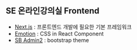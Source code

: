 ## SE 온라인강의실 Frontend

- [Next.js](https://nextjs.org/) : 프론트엔드 개발에 필요한 기본 프레임워크
- [Emotion](https://emotion.sh/) : CSS in React Component
- [SB Admin2](https://startbootstrap.com/theme/sb-admin-2) : bootstrap theme

